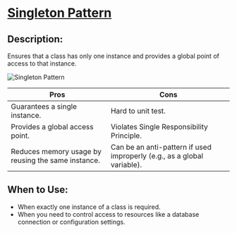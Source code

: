 # [**Singleton Pattern**](https://refactoring.guru/design-patterns/singleton)

## **Description:**
Ensures that a class has only one instance and provides a global point of access to that instance.

![Singleton Pattern](https://refactoring.guru/images/patterns/content/singleton/singleton.png)

| **Pros**                           | **Cons**                                  |
|-------------------------------------|-------------------------------------------|
| Guarantees a single instance.      | Hard to unit test.                        |
| Provides a global access point.     | Violates Single Responsibility Principle. |
| Reduces memory usage by reusing the same instance. | Can be an anti-pattern if used improperly (e.g., as a global variable). |

## **When to Use:**
- When exactly one instance of a class is required.
- When you need to control access to resources like a database connection or configuration settings.
